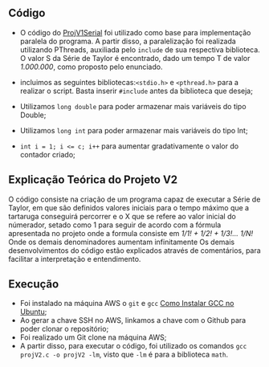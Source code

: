 ## Código
- O código do [ProjV1Serial](https://github.com/claudia1402/LabComputacaoParalela-GrupoJujutsuCodigo/tree/main/ProjV1Serial) foi utilizado como base para implementação paralela do programa. A partir disso, a paralelização foi realizada utilizando PThreads, auxiliada pelo `include` de sua respectiva biblioteca. O valor S da Série de Taylor é encontrado, dado um tempo T de valor _1.000.000_, como proposto pelo enunciado. 

- incluimos as seguintes bibliotecas:`<stdio.h>` e `<pthread.h>` para a realizar o script. Basta inserir `#include` antes da biblioteca que deseja;
- Utilizamos `long double` para poder armazenar mais variáveis do tipo Double; 
- Utilizamos `long int` para poder armazenar mais variáveis do tipo Int;
- `int i = 1; i <= c; i++` para aumentar gradativamente o valor do contador criado;

## Explicação Teórica do Projeto V2
O código consiste na criação de um programa capaz de executar a Série de Taylor, em que são definidos valores iniciais para o tempo máximo que a tartaruga conseguirá percorrer e o X que se refere ao valor inicial do númerador, setado como 1 para seguir de acordo com a fórmula apresentada no projeto onde a formula consiste em _1/1! + 1/2! + 1/3!... 1/N!_ Onde os demais denominadores aumentam infinitamente Os demais desenvolvimentos do código estão explicados através de comentários, para facilitar a interpretação e entendimento.

## Execução
- Foi instalado na máquina AWS o `git` e `gcc` [Como Instalar GCC no Ubuntu](https://linuxize.com/post/how-to-install-gcc-compiler-on-ubuntu-18-04/);
- Ao gerar a chave SSH no AWS, linkamos a chave com o Github para poder clonar o repositório;
- Foi realizado um Git clone na máquina AWS;
- A partir disso, para executar o código, foi utilizado os comandos `gcc projV2.c -o projV2 -lm`, visto que `-lm` é para a biblioteca `math`.

